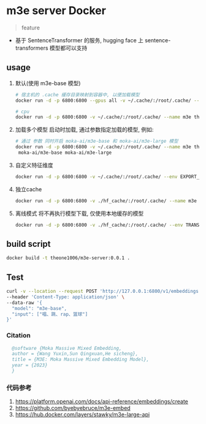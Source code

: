 # m3e server Docker

> feature
- 基于 SentenceTransformer 的服务, hugging face 上 sentence-transformers 模型都可以支持

## usage

1. 默认(使用 m3e-base 模型)
    ```bash
    # 宿主机的 .cache 缓存目录映射到容器中, 以便加载模型
    docker run -d -p 6800:6800 --gpus all -v ~/.cache/:/root/.cache/ --name m3e theone1006/m3e-server
    
    # cpu
    docker run -d -p 6800:6800 -v ~/.cache/:/root/.cache/ --name m3e theone1006/m3e-server
    ```

2. 加载多个模型
   启动时加载, 通过参数指定加载的模型, 例如:
    ```bash
    # 通过 参数 同时开启 moka-ai/m3e-base 和 moka-ai/m3e-large 模型
    docker run -d -p 6800:6800 -v ~/.cache/:/root/.cache/ --name m3e theone1006/m3e-server \
     moka-ai/m3e-base moka-ai/m3e-large
    ```

3. 自定义特征维度
    ```bash
    docker run -d -p 6800:6800 -v ~/.cache/:/root/.cache/ --env EXPORT_DIM=1024 --name m3e theone1006/m3e-server
    ```

4. 独立cache
    ```bash
    docker run -d -p 6800:6800 -v ./hf_cache/:/root/.cache/ --name m3e theone1006/m3e-server
    ```

5. 离线模式
   将不再执行模型下载, 仅使用本地缓存的模型
    ```bash
    docker run -d -p 6800:6800 -v ./hf_cache/:/root/.cache/ --env TRANSFORMERS_OFFLINE=1 --name m3e theone1006/m3e-server
    ```


## build script

```bash
docker build -t theone1006/m3e-server:0.0.1 .
```


## Test

```bash
curl -v --location --request POST 'http://127.0.0.1:6800/v1/embeddings' \
--header 'Content-Type: application/json' \
--data-raw '{
  "model": "m3e-base",
  "input": ["唱、跳、rap、篮球"]
}'
```


### Citation
    
```bibtex
  @software {Moka Massive Mixed Embedding,  
  author = {Wang Yuxin,Sun Qingxuan,He sicheng},  
  title = {M3E: Moka Massive Mixed Embedding Model},  
  year = {2023}
  }
```


### 代码参考

1. https://platform.openai.com/docs/api-reference/embeddings/create
2. https://github.com/byebyebruce/m3e-embed
3. https://hub.docker.com/layers/stawky/m3e-large-api
